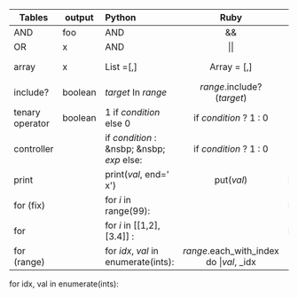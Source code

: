 | Tables   |output|      Python      |  Ruby | Visual Basic|
|----------|---|:-------------|:------:|:------:|
| AND |foo|  AND | && | AND | 
| OR |x|  AND | \|\| | AND | 
| array |x|    List =[,]  |   Array = [,] | Dim Array As integer = {,} |
| include? |boolean| _target_ In _range_ |    _range_.include? (_target_) | ?|
| tenary operator |boolean| 1 if _condition_ else 0 |    if _condition_ ? 1 : 0 | ?|
| controller || if _condition_ : <br> &nsbp; &nsbp; _exp_  else: |    if _condition_ ? 1 : 0 | ?|
| print || print(_val_, end=' x') |    put(_val_) | Debug.print() |
| for (fix) || for _i_ in range(99):<br> |    | Debug.print() |
| for || for _i_ in \[\[1,2\],\[3.4\]\] :<br> |    | Debug.print() |
| for (range) || for _idx_, _val_ in enumerate(ints):<br> |  _range_.each_with_index do \|_val_, _idx|\|  | Debug.print() |

for idx, val in enumerate(ints):
